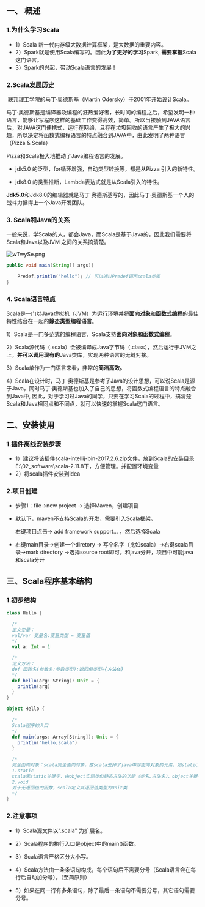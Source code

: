 ## 一、 概述

### 1.为什么学习Scala

- 1）Scala 新一代内存级大数据计算框架，是大数据的重要内容。
- 2）Spark就是使用Scala编写的。因此**为了更好的学习**Spark, **需要掌握**Scala这门语言。
- 3）Spark的兴起，带动Scala语言的发展！



### 2.Scala发展历史

​		联邦理工学院的马丁·奥德斯基（Martin Odersky）于2001年开始设计Scala。

​		马丁·奥德斯基是编译器及编程的狂热爱好者，长时间的编程之后，希望发明一种语言，能够让写程序这样的基础工作变得高效，简单。所以当接触到JAVA语言后，对JAVA这门便携式，运行在网络，且存在垃圾回收的语言产生了极大的兴趣，所以决定将函数式编程语言的特点融合到JAVA中，由此发明了两种语言（Pizza & Scala）

Pizza和Scala极大地推动了Java编程语言的发展。

- jdk5.0 的泛型，for循环增强，自动类型转换等，都是从Pizza 引入的新特性。

- jdk8.0 的类型推断，Lambda表达式就是从Scala引入的特性。

**Jdk5.0**和Jdk8.0的编辑器就是马丁 奥德斯基写的，因此马丁·奥德斯基一个人的战斗力抵得上一个Java开发团队。



### 3. Scala和Java的关系

一般来说，学Scala的人，都会Java，而Scala是基于Java的，因此我们需要将Scala和Java以及JVM 之间的关系搞清楚。

![wTwySe.png](https://s1.ax1x.com/2020/09/20/wTwySe.png)



```java
public void main(String[] args){

	Predef.println("hello"); // 可以通过Predef调用scala类库
}
```



### 4. Scala语言特点

​		Scala是一门以Java虚拟机（JVM）为运行环境并将**面向对象**和**函数式编程**的最佳特性结合在一起的**静态类型编程语言**。

1）Scala是一门多范式的编程语言，Scala支持**面向对象和函数式编程**。

2）Scala源代码（.scala）会被编译成Java字节码（.class），然后运行于JVM之上，**并可以调用现有的**Java类库，实现两种语言的无缝对接。

3）Scala单作为一门语言来看，非常的**简洁高效。**

4）Scala在设计时，马丁·奥德斯基是参考了Java的设计思想，可以说Scala是源于Java，同时马丁·奥德斯基也加入了自己的思想，将函数式编程语言的特点融合到Java中, 因此，对于学习过Java的同学，只要在学习Scala的过程中，搞清楚Scala和Java相同点和不同点，就可以快速的掌握Scala这门语言。



## 二、安装使用

### 1.插件离线安装步骤

- 1）建议将该插件scala-intellij-bin-2017.2.6.zip文件，放到Scala的安装目录E:\02_software\scala-2.11.8下，方便管理。并配置环境变量
- 2）将scala插件安装到idea



### 2.项目创建

- 步骤1：file->new project -> 选择Maven，创建项目

- 默认下，maven不支持Scala的开发，需要引入Scala框架。

  右键项目点击-> add framework support... ，然后选择Scala

- 右键main目录->创建一个diretory -> 写个名字（比如scala）->右键scala目录->mark directory ->选择source root即可。和java分开，项目中可能java和scala分开





## 三、Scala程序基本结构

### 1.初步结构

```scala
class Hello {

  /*
  定义变量：
  val/var 变量名:变量类型 = 变量值
  */
  val a: Int = 1

  /*
  定义方法：
  def 函数名(参数名:参数类型):返回值类型={方法体}
  */
  def hello(arg: String): Unit = {
    println(arg)
  }
}
```

```scala
object Hello {

  /*
  Scala程序的入口
  */
  def main(args: Array[String]): Unit = {
    println("hello,scala")
  }

  /*
  完全面向对象：scala完全面向对象，故scala去掉了java中非面向对象的元素，如static关键字，void类型
  1.static
  scala无static关键字，由object实现类似静态方法的功能（类名.方法名），object关键字和class的关键字定义方式相同，但作用不同。class关键字和java中的class关键字作用相同，用来定义一个类；object的作用是声明一个单例对象，object后的“类名”可以理解为该单例对象的变量名。
  2.void
  对于无返回值的函数，scala定义其返回值类型为Unit类
  */
}
```



### 2.注意事项

- 1）Scala源文件以“.scala" 为扩展名。

- 2）Scala程序的执行入口是object中的main()函数。

- 3）Scala语言严格区分大小写。

- 4）Scala方法由一条条语句构成，每个语句后不需要分号（Scala语言会在每行后自动加分号）。（至简原则）

- 5）如果在同一行有多条语句，除了最后一条语句不需要分号，其它语句需要分号。





